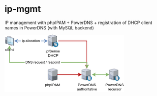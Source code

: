 # ip-mgmt

IP management with phpIPAM + PowerDNS + registration of DHCP client names in PowerDNS (with MySQL backend)

![flow](/ip_mgmt.drawio.png)
